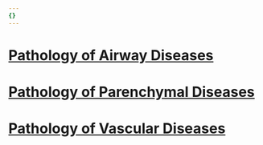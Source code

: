 ```yaml
---
{}
---
```

   
# [Pathology of Airway Diseases](../Pulmonary%20Medicine/13.%20Pulmonary%20Pathology/Pathology%20of%20Airway%20Diseases.md)   
   
# [Pathology of Parenchymal Diseases](../Pulmonary%20Medicine/13.%20Pulmonary%20Pathology/Pathology%20of%20Parenchymal%20Diseases.md)   
   
# [Pathology of Vascular Diseases](../Pulmonary%20Medicine/13.%20Pulmonary%20Pathology/Pathology%20of%20Vascular%20Diseases.md)